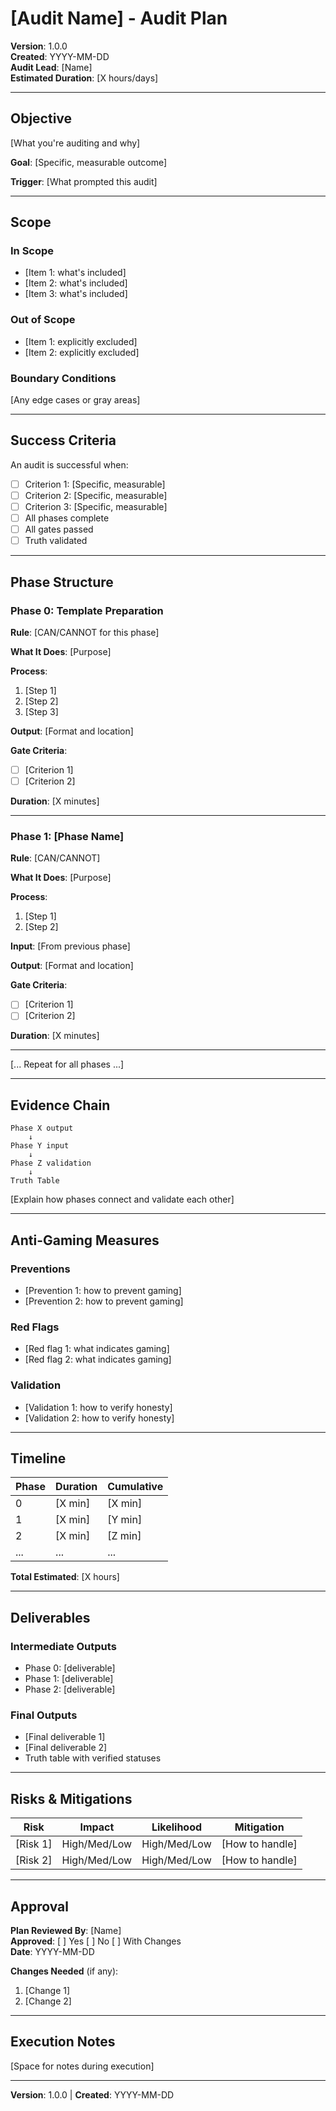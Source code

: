# [Audit Name] - Audit Plan

**Version**: 1.0.0  
**Created**: YYYY-MM-DD  
**Audit Lead**: [Name]  
**Estimated Duration**: [X hours/days]

---

## Objective

[What you're auditing and why]

**Goal**: [Specific, measurable outcome]

**Trigger**: [What prompted this audit]

---

## Scope

### In Scope

- [Item 1: what's included]
- [Item 2: what's included]
- [Item 3: what's included]

### Out of Scope

- [Item 1: explicitly excluded]
- [Item 2: explicitly excluded]

### Boundary Conditions

[Any edge cases or gray areas]

---

## Success Criteria

An audit is successful when:

- [ ] Criterion 1: [Specific, measurable]
- [ ] Criterion 2: [Specific, measurable]
- [ ] Criterion 3: [Specific, measurable]
- [ ] All phases complete
- [ ] All gates passed
- [ ] Truth validated

---

## Phase Structure

### Phase 0: Template Preparation

**Rule**: [CAN/CANNOT for this phase]

**What It Does**: [Purpose]

**Process**:
1. [Step 1]
2. [Step 2]
3. [Step 3]

**Output**: [Format and location]

**Gate Criteria**:
- [ ] [Criterion 1]
- [ ] [Criterion 2]

**Duration**: [X minutes]

---

### Phase 1: [Phase Name]

**Rule**: [CAN/CANNOT]

**What It Does**: [Purpose]

**Process**:
1. [Step 1]
2. [Step 2]

**Input**: [From previous phase]

**Output**: [Format and location]

**Gate Criteria**:
- [ ] [Criterion 1]
- [ ] [Criterion 2]

**Duration**: [X minutes]

---

[... Repeat for all phases ...]

---

## Evidence Chain

```
Phase X output
    ↓
Phase Y input
    ↓
Phase Z validation
    ↓
Truth Table
```

[Explain how phases connect and validate each other]

---

## Anti-Gaming Measures

### Preventions

- [Prevention 1: how to prevent gaming]
- [Prevention 2: how to prevent gaming]

### Red Flags

- [Red flag 1: what indicates gaming]
- [Red flag 2: what indicates gaming]

### Validation

- [Validation 1: how to verify honesty]
- [Validation 2: how to verify honesty]

---

## Timeline

| Phase | Duration | Cumulative |
|-------|----------|------------|
| 0 | [X min] | [X min] |
| 1 | [X min] | [Y min] |
| 2 | [X min] | [Z min] |
| ... | ... | ... |

**Total Estimated**: [X hours]

---

## Deliverables

### Intermediate Outputs

- Phase 0: [deliverable]
- Phase 1: [deliverable]
- Phase 2: [deliverable]

### Final Outputs

- [Final deliverable 1]
- [Final deliverable 2]
- Truth table with verified statuses

---

## Risks & Mitigations

| Risk | Impact | Likelihood | Mitigation |
|------|--------|------------|------------|
| [Risk 1] | High/Med/Low | High/Med/Low | [How to handle] |
| [Risk 2] | High/Med/Low | High/Med/Low | [How to handle] |

---

## Approval

**Plan Reviewed By**: [Name]  
**Approved**: [ ] Yes [ ] No [ ] With Changes  
**Date**: YYYY-MM-DD  

**Changes Needed** (if any):
1. [Change 1]
2. [Change 2]

---

## Execution Notes

[Space for notes during execution]

---

**Version**: 1.0.0 | **Created**: YYYY-MM-DD

